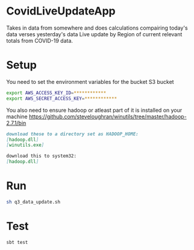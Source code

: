 # CovidLiveUpdateApp
Takes in data from somewhere and does calculations compairing today's data verses yesterday's data
Live update by Region of current relevant totals from COVID-19 data.

# Setup

You need to set the environment variables for the bucket S3 bucket
```bash
export AWS_ACCESS_KEY_ID=************
export AWS_SECRET_ACCESS_KEY=************
```

You also need to ensure hadoop or atleast part of it is installed on your machine
https://github.com/steveloughran/winutils/tree/master/hadoop-2.7.1/bin
```md
download these to a directory set as HADOOP_HOME:
[hadoop.dll]
[winutils.exe]

download this to system32:
[hadoop.dll]
```

# Run
```bash
sh q3_data_update.sh
```

# Test
```bash
sbt test
```